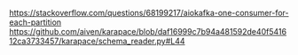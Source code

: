 https://stackoverflow.com/questions/68199217/aiokafka-one-consumer-for-each-partition
https://github.com/aiven/karapace/blob/daf16999c7b94a481592de40f541612ca3733457/karapace/schema_reader.py#L44